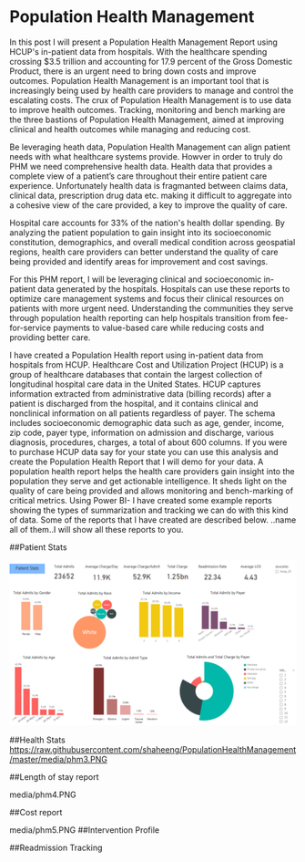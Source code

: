 # Population Health Management

In this post I will present a Population Health Management Report using HCUP's in-patient data from hospitals. With the healthcare spending crossing $3.5 trillion and accounting for 17.9 percent of the Gross Domestic Product, there is an urgent need to bring down costs and improve outcomes. Population Health Management is an important tool that is increasingly being used by health care providers to manage and control the escalating costs. The crux of Population Health Management is to use data to improve health outcomes. Tracking, monitoring and bench marking are the three bastions of Population Health Management, aimed at improving clinical and health outcomes while managing and reducing cost.
 

Be leveraging heath data, Population Health Management can align patient needs with what healthcare systems provide. Howver in order to truly do PHM we need comprehensive health data. Health data that provides a complete view of a patient’s care throughout their entire patient care experience. Unfortunately health data is fragmanted between claims data, clinical data, prescription drug data etc. making it difficult to aggregate into a cohesive view of the care provided, a key to improve the quality of care. 

Hospital care accounts for 33% of the nation's health dollar spending. By analyzing the patient population to gain insight into its socioeconomic constitution, demographics, and overall medical condition across geospatial regions, health care providers can better understand the quality of care being provided and identify areas for improvement and cost savings.

For this PHM report, I will be leveraging clinical and socioeconomic in-patient data generated by the hospitals. Hospitals can use these reports to optimize care management systems and focus their clinical resources on patients with more urgent need. Understanding the communities they serve through population health reporting can help hospitals transition from fee-for-service payments to value-based care while reducing costs and providing better care. 

I have created a Population Health report using in-patient data from hospitals from HCUP. Healthcare Cost and Utilization Project (HCUP) is a group of healthcare databases that contain the largest collection of longitudinal hospital care data in the United States. HCUP captures information extracted from administrative data (billing records) after a patient is discharged from the hospital, and it contains clinical and nonclinical information on all patients regardless of payer. The schema includes socioeconomic demographic data such as age, gender, income, zip code, payer type, information on admission and discharge, various diagnosis, procedures, charges, a total of about 600 columns.
If you were to purchase HCUP data say for your state you can use this analysis and create the Population Health Report that I will demo for your data.
A population health report helps the health care providers gain insight into the population they serve and get actionable intelligence. It sheds light on the quality of care being provided and allows monitoring and bench-marking of critical metrics. Using Power BI- I have created some example reports showing the types of summarization and tracking we can do with this kind of data. Some of the reports that I have created are described below. ..name all of them..I will show all these reports to you.

##Patient Stats

![](media/phm2.PNG)

##Health Stats
https://raw.githubusercontent.com/shaheeng/PopulationHealthManagement/master/media/phm3.PNG

##Length of stay report

media/phm4.PNG

##Cost report

media/phm5.PNG 
##Intervention Profile



##Readmission Tracking

